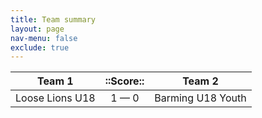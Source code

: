 ```yaml
---
title: Team summary
layout: page
nav-menu: false
exclude: true
---
```




|     Team 1      |  ::Score::  |      Team 2       |
|:---------------:|:-----------:|:-----------------:|
| Loose Lions U18 | 1 &mdash; 0 | Barming U18 Youth |

 <br /><br /><br />